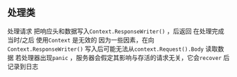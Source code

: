 ##  处理类
处理请求
把响应头和数据写入`Context.ResponseWriter()` ，后返回
在处理完成 当时/之后 使用`Context` 是无效的
因为一些因素，在向`Context.ResponseWriter()` 写入后可能无法从`context.Request().Body` 读取数据
若处理器出现`panic` ，服务器会假定其影响与存活的请求无关，它会`recover` 后记录到日志
